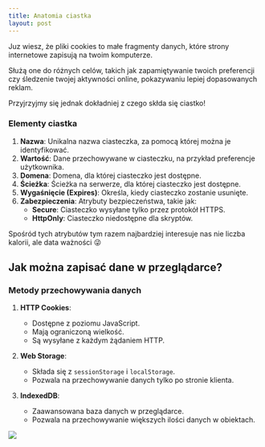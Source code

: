 ```yaml
---
title: Anatomia ciastka
layout: post
---
```


Juz wiesz, że pliki cookies to małe fragmenty danych, które strony internetowe zapisują na twoim komputerze. 

Służą one do różnych celów, takich jak zapamiętywanie twoich preferencji czy śledzenie twojej aktywności online, pokazywaniu lepiej dopasowanych reklam. 

Przyjrzyjmy się jednak dokładniej z czego skłda się ciastko!

### Elementy ciastka

1. **Nazwa**: Unikalna nazwa ciasteczka, za pomocą której można je identyfikować.
2. **Wartość**: Dane przechowywane w ciasteczku, na przykład preferencje użytkownika.
3. **Domena**: Domena, dla której ciasteczko jest dostępne.
4. **Ścieżka**: Ścieżka na serwerze, dla której ciasteczko jest dostępne.
5. **Wygaśnięcie (Expires)**: Określa, kiedy ciasteczko zostanie usunięte.
6. **Zabezpieczenia**: Atrybuty bezpieczeństwa, takie jak:
    - **Secure**: Ciasteczko wysyłane tylko przez protokół HTTPS.
    - **HttpOnly**: Ciasteczko niedostępne dla skryptów.



Spośród tych atrybutów tym razem najbardziej interesuje nas nie liczba kalorii, ale data ważności 😜

## Jak można zapisać dane w przeglądarce?

### Metody przechowywania danych

1. **HTTP Cookies**: 
    - Dostępne z poziomu JavaScript.
    - Mają ograniczoną wielkość.
    - Są wysyłane z każdym żądaniem HTTP.

2. **Web Storage**: 
    - Składa się z `sessionStorage` i `localStorage`.
    - Pozwala na przechowywanie danych tylko po stronie klienta.

3. **IndexedDB**: 
    - Zaawansowana baza danych w przeglądarce.
    - Pozwala na przechowywanie większych ilości danych w obiektach.

![](/cookies/assets/gif_cookies.gif)